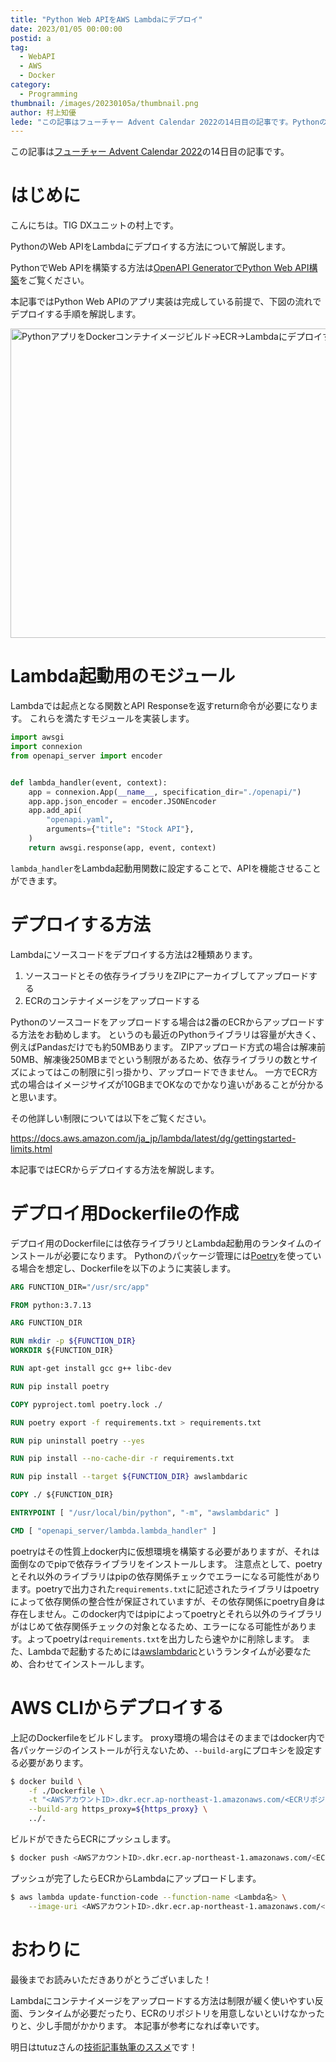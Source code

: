 ```yaml
---
title: "Python Web APIをAWS Lambdaにデプロイ"
date: 2023/01/05 00:00:00
postid: a
tag:
  - WebAPI
  - AWS
  - Docker
category:
  - Programming
thumbnail: /images/20230105a/thumbnail.png
author: 村上知優
lede: "この記事はフューチャー Advent Calendar 2022の14日目の記事です。PythonのWeb APIをLambdaにデプロイする方法について解説します。"
---
```

この記事は[フューチャー Advent Calendar 2022](https://qiita.com/advent-calendar/2022/future)の14日目の記事です。


# はじめに

こんにちは。TIG DXユニットの村上です。

PythonのWeb APIをLambdaにデプロイする方法について解説します。

PythonでWeb APIを構築する方法は[OpenAPI GeneratorでPython Web API構築](/articles/20221203a/)をご覧ください。

本記事ではPython Web APIのアプリ実装は完成している前提で、下図の流れでデプロイする手順を解説します。

<img src="/images/20230105a/image.png" alt="PythonアプリをDockerコンテナイメージビルド→ECR→Lambdaにデプロイする" width="778" height="495" loading="lazy">


# Lambda起動用のモジュール

Lambdaでは起点となる関数とAPI Responseを返すreturn命令が必要になります。
これらを満たすモジュールを実装します。

```python lambda.py
import awsgi
import connexion
from openapi_server import encoder


def lambda_handler(event, context):
    app = connexion.App(__name__, specification_dir="./openapi/")
    app.app.json_encoder = encoder.JSONEncoder
    app.add_api(
        "openapi.yaml",
        arguments={"title": "Stock API"},
    )
    return awsgi.response(app, event, context)
```

`lambda_handler`をLambda起動用関数に設定することで、APIを機能させることができます。

# デプロイする方法

Lambdaにソースコードをデプロイする方法は2種類あります。
1. ソースコードとその依存ライブラリをZIPにアーカイブしてアップロードする
2. ECRのコンテナイメージをアップロードする

Pythonのソースコードをアップロードする場合は2番のECRからアップロードする方法をお勧めします。
というのも最近のPythonライブラリは容量が大きく、例えばPandasだけでも約50MBあります。
ZIPアップロード方式の場合は解凍前50MB、解凍後250MBまでという制限があるため、依存ライブラリの数とサイズによってはこの制限に引っ掛かり、アップロードできません。
一方でECR方式の場合はイメージサイズが10GBまでOKなのでかなり違いがあることが分かると思います。

その他詳しい制限については以下をご覧ください。

https://docs.aws.amazon.com/ja_jp/lambda/latest/dg/gettingstarted-limits.html

本記事ではECRからデプロイする方法を解説します。

# デプロイ用Dockerfileの作成

デプロイ用のDockerfileには依存ライブラリとLambda起動用のランタイムのインストールが必要になります。
Pythonのパッケージ管理には[Poetry](https://python-poetry.org/)を使っている場合を想定し、Dockerfileを以下のように実装します。

```dockerfile Dockerfile
ARG FUNCTION_DIR="/usr/src/app"

FROM python:3.7.13

ARG FUNCTION_DIR

RUN mkdir -p ${FUNCTION_DIR}
WORKDIR ${FUNCTION_DIR}

RUN apt-get install gcc g++ libc-dev

RUN pip install poetry

COPY pyproject.toml poetry.lock ./

RUN poetry export -f requirements.txt > requirements.txt

RUN pip uninstall poetry --yes

RUN pip install --no-cache-dir -r requirements.txt

RUN pip install --target ${FUNCTION_DIR} awslambdaric

COPY ./ ${FUNCTION_DIR}

ENTRYPOINT [ "/usr/local/bin/python", "-m", "awslambdaric" ]

CMD [ "openapi_server/lambda.lambda_handler" ]
```

poetryはその性質上docker内に仮想環境を構築する必要がありますが、それは面倒なのでpipで依存ライブラリをインストールします。
注意点として、poetryとそれ以外のライブラリはpipの依存関係チェックでエラーになる可能性があります。poetryで出力された`requirements.txt`に記述されたライブラリはpoetryによって依存関係の整合性が保証されていますが、その依存関係にpoetry自身は存在しません。このdocker内ではpipによってpoetryとそれら以外のライブラリがはじめて依存関係チェックの対象となるため、エラーになる可能性があります。よってpoetryは`requirements.txt`を出力したら速やかに削除します。
また、Lambdaで起動するためには[awslambdaric](https://github.com/aws/aws-lambda-python-runtime-interface-client)というランタイムが必要なため、合わせてインストールします。

# AWS CLIからデプロイする

上記のDockerfileをビルドします。
proxy環境の場合はそのままではdocker内で各パッケージのインストールが行えないため、`--build-arg`にプロキシを設定する必要があります。

```bash
$ docker build \
    -f ./Dockerfile \
	-t "<AWSアカウントID>.dkr.ecr.ap-northeast-1.amazonaws.com/<ECRリポジトリ名>:latest" \
	--build-arg https_proxy=${https_proxy} \
	../.
```

ビルドができたらECRにプッシュします。

```bash
$ docker push <AWSアカウントID>.dkr.ecr.ap-northeast-1.amazonaws.com/<ECRリポジトリ名>:latest
```

プッシュが完了したらECRからLambdaにアップロードします。

```bash
$ aws lambda update-function-code --function-name <Lambda名> \
	--image-uri <AWSアカウントID>.dkr.ecr.ap-northeast-1.amazonaws.com/<ECRリポジトリ名>:latest
```

# おわりに

最後までお読みいただきありがとうございました！

Lambdaにコンテナイメージをアップロードする方法は制限が緩く使いやすい反面、ランタイムが必要だったり、ECRのリポジトリを用意しないといけなかったりと、少し手間がかかります。
本記事が参考になれば幸いです。

明日はtutuzさんの[技術記事執筆のススメ](https://qiita.com/tutuz/items/a2db0a78e5977b3d942b)です！
